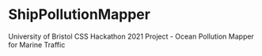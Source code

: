 # ShipPollutionMapper
University of Bristol CSS Hackathon 2021 Project - Ocean Pollution Mapper for Marine Traffic
